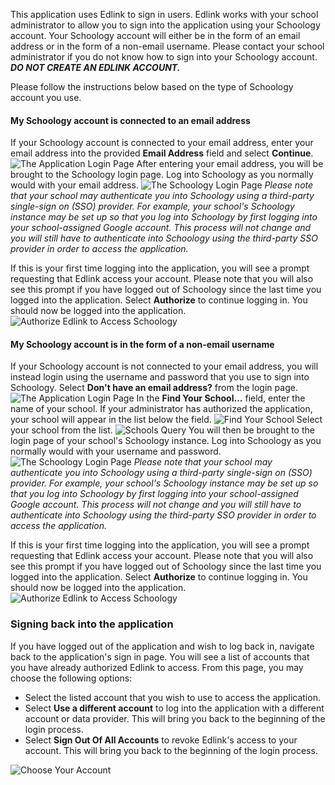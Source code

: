 This application uses Edlink to sign in users. Edlink works with your school administrator to allow you to sign into the application using your Schoology account. Your Schoology account will either be in the form of an email address or in the form of a non-email username. Please contact your school administrator if you do not know how to sign into your Schoology account. ***DO NOT CREATE AN EDLINK ACCOUNT.***

Please follow the instructions below based on the type of Schoology account you use.

#### My Schoology account is connected to an email address
If your Schoology account is connected to your email address, enter your email address into the provided **Email Address** field and select **Continue**.
<img class="block" src="https://edlink.github.io/docs/media/dashboard/school/log-in-screen.jpg" alt="The Application Login Page" />
After entering your email address, you will be brought to the Schoology login page. Log into Schoology as you normally would with your email address.
<img class="block" src="https://edlink.github.io/docs/media/dashboard/school/schoology-login.jpg" alt="The Schoology Login Page" />
*Please note that your school may authenticate you into Schoology using a third-party single-sign on (SSO) provider. For example, your school's Schoology instance may be set up so that you log into Schoology by first logging into your school-assigned Google account. This process will not change and you will still have to authenticate into Schoology using the third-party SSO provider in order to access the application.*

If this is your first time logging into the application, you will see a prompt requesting that Edlink access your account. Please note that you will also see this prompt if you have logged out of Schoology since the last time you logged into the application. Select **Authorize** to continue logging in. You should now be logged into the application.
<img class="block" src="https://edlink.github.io/docs/media/dashboard/school/schoology-authorize.jpg" alt="Authorize Edlink to Access Schoology" />

#### My Schoology account is in the form of a non-email username
If your Schoology account is not connected to your email address, you will instead login using the username and password that you use to sign into Schoology. Select **Don't have an email address?** from the login page.
<img class="block" src="https://edlink.github.io/docs/media/dashboard/school/log-in-screen.jpg" alt="The Application Login Page" />
In the **Find Your School...** field, enter the name of your school. If your administrator has authorized the application, your school will appear in the list below the field.
<img class="block" src="https://edlink.github.io/docs/media/dashboard/school/find-your-school.jpg" alt="Find Your School" />
Select your school from the list.
<img class="block" src="https://edlink.github.io/docs/media/dashboard/school/edlink-school.jpg" alt="Schools Query" />
You will then be brought to the login page of your school's Schoology instance. Log into Schoology as you normally would with your username and password.
<img class="block" src="https://edlink.github.io/docs/media/dashboard/school/schoology-login.jpg" alt="The Schoology Login Page" />
*Please note that your school may authenticate you into Schoology using a third-party single-sign on (SSO) provider. For example, your school's Schoology instance may be set up so that you log into Schoology by first logging into your school-assigned Google account. This process will not change and you will still have to authenticate into Schoology using the third-party SSO provider in order to access the application.*

If this is your first time logging into the application, you will see a prompt requesting that Edlink access your account. Please note that you will also see this prompt if you have logged out of Schoology since the last time you logged into the application. Select **Authorize** to continue logging in. You should now be logged into the application.
<img class="block" src="https://edlink.github.io/docs/media/dashboard/school/schoology-authorize.jpg" alt="Authorize Edlink to Access Schoology" />

### Signing back into the application
If you have logged out of the application and wish to log back in, navigate back to the application's sign in page. You will see a list of accounts that you have already authorized Edlink to access.
From this page, you may choose the following options:
- Select the listed account that you wish to use to access the application.
- Select **Use a different account** to log into the application with a different account or data provider. This will bring you back to the beginning of the login process.
- Select **Sign Out Of All Accounts** to revoke Edlink's access to your account. This will bring you back to the beginning of the login process.
<img class="block" src="https://edlink.github.io/docs/media/dashboard/school/schoology-choose-account.jpg" alt="Choose Your Account" />